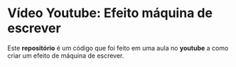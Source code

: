 # Vídeo Youtube: Efeito máquina de escrever

Este **repositório** é um código que foi feito em uma aula no **youtube** 
a como criar um efeito de máquina de escrever.
